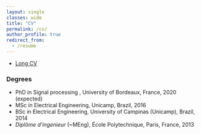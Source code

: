 ```yaml
---
layout: single
classes: wide
title: "CV"
permalink: /cv/
author_profile: true
redirect_from:
  - /resume
---
```


<!-- {% include base_path %} -->

<!-- * [One page CV (in english)](/files/CV_EN_single.pdf)
* [CV détaillé (en français)](/files/CV_FR.pdf) -->

*  [Long CV](/files/linkedin-profile.pdf)

### Degrees
* PhD in Signal processing , University of Bordeaux, France, 2020 (expected)
* MSc in Electrical Engineering, Unicamp, Brazil, 2016
* BSc in Electrical Engineering, University of Campinas (Unicamp), Brazil, 2014
* *Diplôme d'ingenieur* (~MEng), École Polytechnique, Paris, France, 2013




<!-- 
Publications
======
   <ul>{% for post in site.publications %}
    {% include archive-single-cv.html %}
  {% endfor %}</ul> 

Teaching
======
  <ul>{% for post in site.teaching %}
    {% include archive-single-cv.html %}
  {% endfor %}</ul>  

Talks
======
  <ul>{% for post in site.talks %}
    {% include archive-single-talk-cv.html %}
  {% endfor %}</ul> -->

